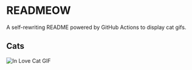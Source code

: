 # READMEOW

A self-rewriting README powered by GitHub Actions to display cat gifs.

## Cats

![In Love Cat GIF](https://media4.giphy.com/media/MDJ9IbxxvDUQM/200.gif?cid=9acd02dag4xp5fs5ayi8s10ljpoukon253e8yyuko27r1ggj&ep=v1_gifs_search&rid=200.gif&ct=g)
